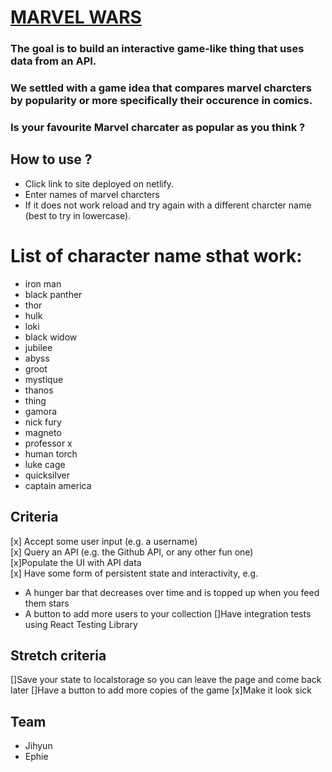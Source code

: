 # [MARVEL WARS](https://marvel-wars.netlify.app/) 
###  The goal is to build an interactive game-like thing that uses data from an API.
###  We settled with a game idea that compares marvel charcters by popularity or more specifically their occurence in comics. 
### Is your favourite Marvel charcater as popular as you think ?


## How to use ?
- Click link to site deployed on netlify.
- Enter names of marvel charcters 
- If it does not work reload and try again with a different charcter name (best to try in lowercase). 

# List of character name sthat work:

- iron man 
- black panther 
- thor
- hulk 
- loki 
- black widow
- jubilee
- abyss
- groot
- mystique
- thanos 
- thing
- gamora 
- nick fury
- magneto 
- professor x 
- human torch 
- luke cage 
- quicksilver
- captain america 

 ## Criteria
[x] Accept some user input (e.g. a username)
<br>
[x] Query an API (e.g. the Github API, or any other fun one)
<br>
[x]Populate the UI with API data
<br>
[x] Have some form of persistent state and interactivity, e.g.
<br>
- A hunger bar that decreases over time and is topped up when you feed them stars
- A button to add more users to your collection
[]Have integration tests using React Testing Library


 ## Stretch criteria
[]Save your state to localstorage so you can leave the page and come back later
[]Have a button to add more copies of the game
[x]Make it look sick

## Team
* Jihyun 
* Ephie 
